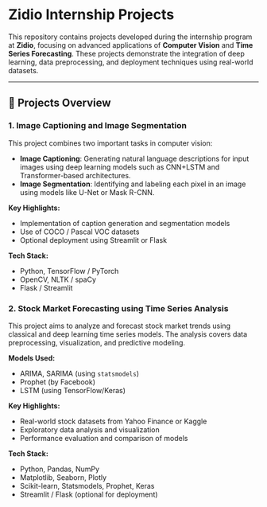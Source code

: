 # Zidio Internship Projects

This repository contains projects developed during the internship program at **Zidio**, focusing on advanced applications of **Computer Vision** and **Time Series Forecasting**. These projects demonstrate the integration of deep learning, data preprocessing, and deployment techniques using real-world datasets.

---

## 📁 Projects Overview

### 1. Image Captioning and Image Segmentation

This project combines two important tasks in computer vision:

- **Image Captioning**: Generating natural language descriptions for input images using deep learning models such as CNN+LSTM and Transformer-based architectures.
- **Image Segmentation**: Identifying and labeling each pixel in an image using models like U-Net or Mask R-CNN.

**Key Highlights:**
- Implementation of caption generation and segmentation models
- Use of COCO / Pascal VOC datasets
- Optional deployment using Streamlit or Flask

**Tech Stack:**
- Python, TensorFlow / PyTorch
- OpenCV, NLTK / spaCy
- Flask / Streamlit


### 2. Stock Market Forecasting using Time Series Analysis

This project aims to analyze and forecast stock market trends using classical and deep learning time series models. The analysis covers data preprocessing, visualization, and predictive modeling.

**Models Used:**
- ARIMA, SARIMA (using `statsmodels`)
- Prophet (by Facebook)
- LSTM (using TensorFlow/Keras)

**Key Highlights:**
- Real-world stock datasets from Yahoo Finance or Kaggle
- Exploratory data analysis and visualization
- Performance evaluation and comparison of models

**Tech Stack:**
- Python, Pandas, NumPy
- Matplotlib, Seaborn, Plotly
- Scikit-learn, Statsmodels, Prophet, Keras
- Streamlit / Flask (optional for deployment)


